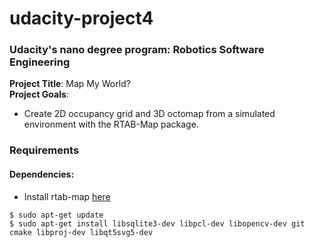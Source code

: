 # udacity-project4
### Udacity's nano degree program: Robotics Software Engineering  
**Project Title**: Map My World?  
**Project Goals**: 
- Create 2D occupancy grid and 3D octomap from a simulated environment with the RTAB-Map package.

### Requirements
#### Dependencies:
- Install rtab-map [here](https://github.com/introlab/rtabmap/wiki/Installation#ubuntu)
```
$ sudo apt-get update
$ sudo apt-get install libsqlite3-dev libpcl-dev libopencv-dev git cmake libproj-dev libqt5svg5-dev
```